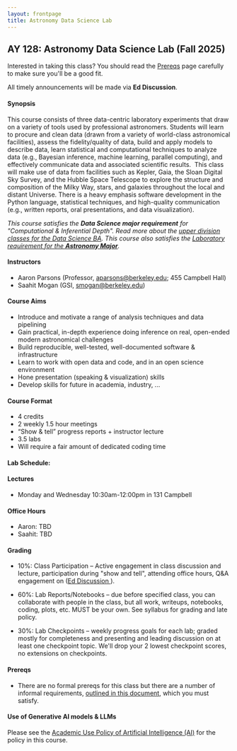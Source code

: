 ```yaml
---
layout: frontpage
title: Astronomy Data Science Lab
---
```


## AY 128: Astronomy Data Science Lab (Fall 2025)


<div class="alert alert-primary" role="alert">

Interested in taking this class? You should read the <a href="https://ucb-datalab.github.io/pages/prereq.html">Prereqs</a> page carefully to make sure you'll be a good fit.<br/>
</div>


<div class="alert alert-info" role="alert">
All timely announcements will be made via <b>Ed Discussion</b>. 
<!-- Please be sure you are <a href="https://edstem.org/us/join/ruZfdd" alt="Ed Discussion">signed up</a>. -->
</div>


<!-- <div class="alert alert-primary" role="alert">
<ul>
<li>1/17 -- Lab 0 has been posted under the 'Labs' tab.</li>
<li>2/5 -- Lab 1 has been posted under the 'Labs' tab.</li>
<li>3/6 -- Lab 2 has been posted under the 'Labs' tab.</li>
<li>4/15 -- Lab 3 has been posted under the 'Labs' tab.</li>
</ul>
</div> -->

#### Synopsis

This course consists of three data-centric laboratory experiments that draw on a variety of tools used by professional astronomers. Students will learn to procure and clean data (drawn from a variety of world-class astronomical facilities), assess the fidelity/quality of data, build and apply models to describe data, learn statistical and computational techniques to analyze data (e.g., Bayesian inference, machine learning, parallel computing), and effectively communicate data and associated scientific results.  This class will make use of data from facilities such as Kepler, Gaia, the Sloan Digital Sky Survey, and the Hubble Space Telescope to explore the structure and composition of the Milky Way, stars, and galaxies throughout the local and distant Universe. There is a heavy emphasis software development in the Python language, statistical techniques, and high-quality communication (e.g., written reports, oral presentations, and data visualization). 


<i>This course satisfies the <b>Data Science major requirement</b> for "Computational & Inferential Depth". Read more about the <a href="https://data.berkeley.edu/degrees/data-science-ba/upper-division">upper division classes for the Data Science BA</a>. This course also satisfies the <a href="https://astro.berkeley.edu/programs/undergraduate-program/astrophysics-major">Laboratory requirement for the <b>Astronomy Major</b></a>.</i>


#### Instructors

* Aaron Parsons (Professor, aparsons@berkeley.edu; 455 Campbell Hall)
* Saahit Mogan  (GSI, smogan@berkeley.edu)


#### Course Aims

* Introduce and motivate a range of analysis techniques and data pipelining
* Gain practical, in-depth experience doing inference on real, open-ended modern astronomical challenges
* Build reproducible, well-tested, well-documented software & infrastructure
* Learn to work with open data and code, and in an open science environment
* Hone presentation (speaking & visualization) skills
* Develop skills for future in academia, industry, ...


#### Course Format

* 4 credits
* 2 weekly 1.5 hour meetings
* “Show & tell” progress reports + instructor lecture
* 3.5 labs
* Will require a fair amount of dedicated coding time
<!-- * Grad students will do more in-depth labs with a higher expectation for rigor -->

#### Lab Schedule:

<!-- * Lab 0 (Clusters) — Assigned: Fri 1/17, Due: Thurs 2/6
* Lab 1 (Variable Stars & Dust) — Assigned: Thus 2/6, Due: Thus 3/6
* Lab 2 (Stellar Spectra) — Assigned: Mon 10/7, Due  11/1
* Lab 3 (Galaxy Classification) — Assigned: Mon 11/4, Due Fri 12/6 -->

#### Lectures

* Monday and Wednesday 10:30am-12:00pm in 131 Campbell


#### Office Hours

* Aaron: TBD
* Saahit: TBD


#### Grading

 * 10%: Class Participation – Active engagement in class discussion and lecture, participation during "show and tell", attending office hours, Q&A engagement on (<a href="https://edstem.org/us/courses/73439">Ed Discussion </a>).
 
 * 60%: Lab Reports/Notebooks – due before specified class, you can collaborate with people in the class, but all work, writeups, notebooks, coding, plots, etc. MUST be your own. See syllabus for grading and late policy.

 * 30%: Lab Checkpoints – weekly progress goals for each lab; graded mostly for completeness and presenting and leading discussion on at least one checkpoint topic. We'll drop your 2 lowest checkpoint scores, no extensions on checkpoints.


#### Prereqs

* There are no formal prereqs for this class but there are a number of informal requirements, [outlined in this document](https://ucb-datalab.github.io/pages/prereq.html), which you must satisfy.

#### Use of Generative AI models & LLMs

Please see the <a href="https://github.com/profjsb/ucbastro-ai-policy/blob/main/policy.md">Academic Use Policy of Artificial Intelligence (AI)</a> for the policy in this course.

